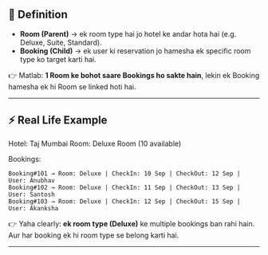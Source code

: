 ## 🔑 Definition

* **Room (Parent)** → ek room type hai jo hotel ke andar hota hai (e.g. Deluxe, Suite, Standard).
* **Booking (Child)** → ek user ki reservation jo hamesha ek specific room type ko target karti hai.

👉 Matlab: **1 Room ke bohot saare Bookings ho sakte hain**, lekin ek Booking hamesha ek hi Room se linked hoti hai.

---

## ⚡ Real Life Example

Hotel: Taj Mumbai
Room: Deluxe Room (10 available)

Bookings:

```
Booking#101 → Room: Deluxe | CheckIn: 10 Sep | CheckOut: 12 Sep | User: Anubhav
Booking#102 → Room: Deluxe | CheckIn: 11 Sep | CheckOut: 13 Sep | User: Santosh
Booking#103 → Room: Deluxe | CheckIn: 12 Sep | CheckOut: 15 Sep | User: Akanksha
```

👉 Yaha clearly: **ek room type (Deluxe)** ke multiple bookings ban rahi hain.
Aur har booking ek hi room type se belong karti hai.

---